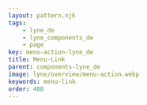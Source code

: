 ```yaml
---
layout: pattern.njk
tags: 
    - lyne_de
    - lyne_components_de
    - page
key: menu-action-lyne_de
title: Menu-Link
parent: components-lyne_de
image: lyne/overview/menu-action.webp
keywords: menu-link
order: 400
---
```

